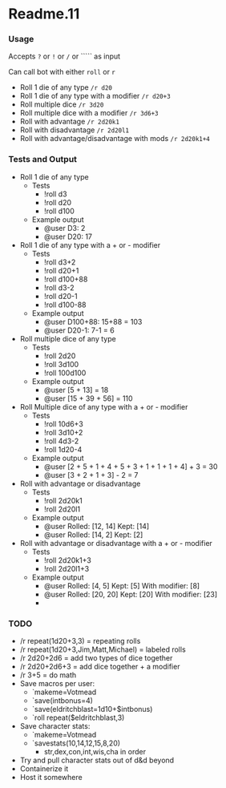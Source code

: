 # Readme.11

### Usage

Accepts `?` or `!` or `/` or  ````` as input 

Can call bot with either `roll` or `r`

* Roll 1 die of any type  `/r d20`
* Roll 1 die of any type with a modifier `/r d20+3`
* Roll multiple dice `/r 3d20`
* Roll multiple dice with a modifier `/r 3d6+3`
* Roll with advantage `/r 2d20k1`
* Roll with disadvantage `/r 2d20l1`
* Roll with advantage/disadvantage with mods `/r 2d20k1+4`

### Tests and Output

* Roll 1 die of any type
  * Tests
    * !roll d3
    * !roll d20
    * !roll d100
  * Example output
    * @user D3: 2
    * @user D20: 17
* Roll 1 die of any type with a + or - modifier
  * Tests
    * !roll d3+2
    * !roll d20+1
    * !roll d100+88
    * !roll d3-2
    * !roll d20-1
    * !roll d100-88
  * Example output
    * @user D100+88:  15+88 = 103
    * @user  D20-1: 7-1 = 6   
* Roll multiple dice of any type
  * Tests
    * !roll 2d20
    * !roll 3d100
    * !roll 100d100
  * Example output
    * @user \[5 + 13\] = 18
    * @user \[15 + 39 + 56\] = 110
* Roll Multiple dice of any type with a + or - modifier 
  * Tests
    * !roll 10d6+3
    * !roll 3d10+2
    * !roll 4d3-2
    * !roll 1d20-4
  * Example output
    * @user \[2 + 5 + 1 + 4 + 5 + 3 + 1 + 1 + 1 + 4\] + 3 = 30
    * @user \[3 + 2 + 1 + 3\] - 2 = 7
* Roll with advantage or disadvantage
  * Tests
    * !roll 2d20k1
    * !roll 2d20l1
  * Example output
    * @user Rolled: \[12, 14\]  Kept: \[14\]
    * @user Rolled: \[14, 2\]  Kept: \[2\]
* Roll with advantage or disadvantage with a + or - modifier
  * Tests
    * !roll 2d20k1+3
    * !roll 2d20l1+3
  * Example output
    * @user Rolled: \[4, 5\]  Kept: \[5\]    With modifier:   \[8\]
    * @user Rolled: \[20, 20\]  Kept: \[20\]    With modifier:   \[23\]
    * 

### TODO

* /r repeat\(1d20+3,3\) = repeating rolls
* /r repeat\(1d20+3,Jim,Matt,Michael\) = labeled rolls
* /r 2d20+2d6 = add two types of dice together
* /r 2d20+2d6+3 = add dice together + a modifier
* /r 3+5 = do math 
* Save macros per user:
  * \`makeme=Votmead
  * \`save\(intbonus=4\)
  * \`save\(eldritchblast=1d10+$intbonus\)
  * \`roll repeat\($eldritchblast,3\)
* Save character stats:
  * \`makeme=Votmead
  * \`savestats\(10,14,12,15,8,20\) 
    * str,dex,con,int,wis,cha in order
* Try and pull character stats out of d&d beyond
* Containerize it 
* Host it somewhere 
